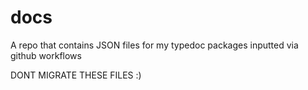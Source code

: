 # docs
A repo that contains JSON files for my typedoc packages inputted via github workflows

DONT MIGRATE THESE FILES :)
